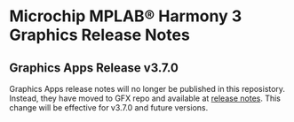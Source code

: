 # Microchip MPLAB® Harmony 3 Graphics Release Notes
## Graphics Apps Release v3.7.0

Graphics Apps release notes will no longer be published in this reposistory. Instead, they have moved to GFX repo and available at [release notes](https://github.com/automaate/gen2_wiki_sandbox/blob/master/release_notes.md). This change will be effective for v3.7.0 and future versions.
